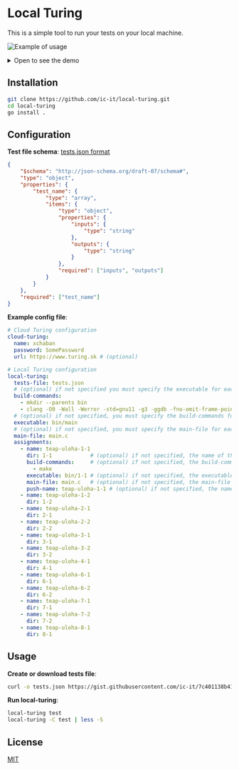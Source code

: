 # Local Turing

This is a simple tool to run your tests on your local machine.

![Example of usage](./assets/demo.gif)

<!-- spoiler -->

<details>
  <summary>Open to see the demo</summary>

[![asciicast](https://asciinema.org/a/2Z3VLJZJXx91k32TABBpRsIxA.svg)](https://asciinema.org/a/2Z3VLJZJXx91k32TABBpRsIxA)

</details>

## Installation

```bash
git clone https://github.com/ic-it/local-turing.git
cd local-turing
go install .
```

## Configuration

**Test file schema**:
[tests.json format](./assets/tests-schema.json)

```json
{
    "$schema": "http://json-schema.org/draft-07/schema#",
    "type": "object",
    "properties": {
        "test_name": {
            "type": "array",
            "items": {
                "type": "object",
                "properties": {
                    "inputs": {
                        "type": "string"
                    },
                    "outputs": {
                        "type": "string"
                    }
                },
                "required": ["inputs", "outputs"]
            }
        }
    },
    "required": ["test_name"]
}
```


**Example config file**:
```yaml
# Cloud Turing configuration
cloud-turing:
  name: xchaban
  password: SomePassword
  url: https://www.turing.sk # (optional)

# Local Turing configuration
local-turing:
  tests-file: tests.json
  # (optional) if not specified you must specify the executable for each assignment
  build-commands: 
    - mkdir --parents bin
    - clang -O0 -Wall -Werror -std=gnu11 -g3 -ggdb -fno-omit-frame-pointer main.c -o bin/main
  # (optional) if not specified, you must specify the build-commands for each assignment
  executable: bin/main 
  # (optional) if not specified, you must specify the main-file for each assignment
  main-file: main.c
  assignments:
    - name: teap-uloha-1-1
      dir: 1-1            # (optional) if not specified, the name of the assignment is used
      build-commands:     # (optional) if not specified, the build-commands from the global config are used
        - make
      executable: bin/1-1 # (optional) if not specified, the executable from the global config is used
      main-file: main.c   # (optional) if not specified, the main-file from the global config is used
      push-name: teap-uloha-1-1 # (optional) if not specified, the name of the assignment is used
    - name: teap-uloha-1-2
      dir: 1-2
    - name: teap-uloha-2-1
      dir: 2-1
    - name: teap-uloha-2-2
      dir: 2-2
    - name: teap-uloha-3-1
      dir: 3-1
    - name: teap-uloha-3-2
      dir: 3-2
    - name: teap-uloha-4-1
      dir: 4-1
    - name: teap-uloha-6-1
      dir: 6-1
    - name: teap-uloha-6-2
      dir: 6-2
    - name: teap-uloha-7-1
      dir: 7-1
    - name: teap-uloha-7-2
      dir: 7-2
    - name: teap-uloha-8-1
      dir: 8-1
```

## Usage

**Create or download tests file**:
```bash
curl -o tests.json https://gist.githubusercontent.com/ic-it/7c401138b41ffc2b4f3c1105abacdabf/raw/5b571bd450aa488f68f804b676d3081c3531d94a/tests.json
```

**Run local-turing**:
```bash
local-turing test
local-turing -C test | less -S
```

## License

[MIT](LICENSE.txt)